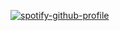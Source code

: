[![spotify-github-profile](https://spotify-github-profile.kittinanx.com/api/view?uid=hs3smmv24lmol8cds0yebbwe2&cover_image=true&theme=natemoo-re&show_offline=false&background_color=121212&interchange=false&bar_color=53b14f&bar_color_cover=false)](https://github.com/kittinan/spotify-github-profile)
